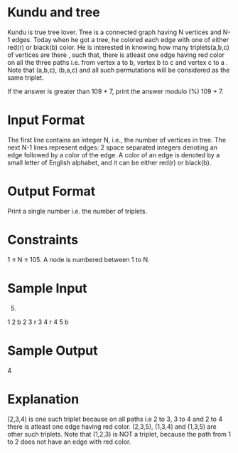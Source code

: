 # Kundu and tree
Kundu is true tree lover. Tree is a connected graph having N vertices and N-1 edges. Today when he got a tree, he colored each edge with one of either red(r) or black(b) color. He is interested in knowing how many triplets(a,b,c) of vertices are there , such that, there is atleast one edge having red color on all the three paths i.e. from vertex a to b, vertex b to c and vertex c to a . Note that (a,b,c), (b,a,c) and all such permutations will be considered as the same triplet.

If the answer is greater than 109 + 7, print the answer modulo (%) 109 + 7.

# Input Format
The first line contains an integer N, i.e., the number of vertices in tree.
The next N-1 lines represent edges: 2 space separated integers denoting an edge followed by a color of the edge. A color of an edge is denoted by a small letter of English alphabet, and it can be either red(r) or black(b).

# Output Format
Print a single number i.e. the number of triplets.

# Constraints
1 ≤ N ≤ 105.
A node is numbered between 1 to N.

# Sample Input

5.
1 2 b
2 3 r
3 4 r
4 5 b
# Sample Output

4
# Explanation

(2,3,4) is one such triplet because on all paths i.e 2 to 3, 3 to 4 and 2 to 4 there is atleast one edge having red color.
(2,3,5), (1,3,4) and (1,3,5) are other such triplets.
Note that (1,2,3) is NOT a triplet, because the path from 1 to 2 does not have an edge with red color.
